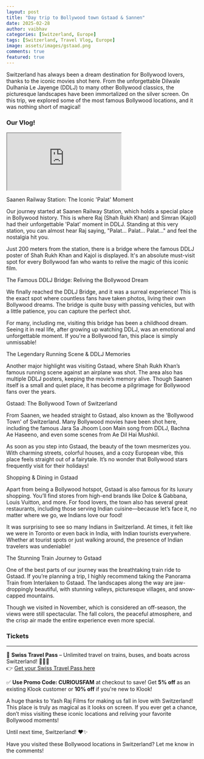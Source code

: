 ```yaml
---
layout: post
title: "Day trip to Bollywood town Gstaad & Sannen"
date: 2025-02-28
author: vaibhav
categories: [Switzerland, Europe]
tags: [Switzerland, Travel Vlog, Europe]
image: assets/images/gstaad.png
comments: true
featured: true
---
```


Switzerland has always been a dream destination for Bollywood lovers, thanks to the iconic movies shot here. From the unforgettable Dilwale Dulhania Le Jayenge (DDLJ) to many other Bollywood classics, the picturesque landscapes have been immortalized on the silver screen. On this trip, we explored some of the most famous Bollywood locations, and it was nothing short of magical!

### **Our Vlog!**

<div class="embed-responsive embed-responsive-16by9">
    <iframe class="embed-responsive-item" src="https://www.youtube.com/watch?v=UzYt8N4r3VM&t=22s" allowfullscreen></iframe>
</div>

Saanen Railway Station: The Iconic 'Palat' Moment

Our journey started at Saanen Railway Station, which holds a special place in Bollywood history. This is where Raj (Shah Rukh Khan) and Simran (Kajol) had their unforgettable 'Palat' moment in DDLJ. Standing at this very station, you can almost hear Raj saying, "Palat... Palat... Palat..." and feel the nostalgia hit you.

Just 200 meters from the station, there is a bridge where the famous DDLJ poster of Shah Rukh Khan and Kajol is displayed. It's an absolute must-visit spot for every Bollywood fan who wants to relive the magic of this iconic film.

The Famous DDLJ Bridge: Reliving the Bollywood Dream

We finally reached the DDLJ Bridge, and it was a surreal experience! This is the exact spot where countless fans have taken photos, living their own Bollywood dreams. The bridge is quite busy with passing vehicles, but with a little patience, you can capture the perfect shot.

For many, including me, visiting this bridge has been a childhood dream. Seeing it in real life, after growing up watching DDLJ, was an emotional and unforgettable moment. If you're a Bollywood fan, this place is simply unmissable!

The Legendary Running Scene & DDLJ Memories

Another major highlight was visiting Gstaad, where Shah Rukh Khan’s famous running scene against an airplane was shot. The area also has multiple DDLJ posters, keeping the movie’s memory alive. Though Saanen itself is a small and quiet place, it has become a pilgrimage for Bollywood fans over the years.

Gstaad: The Bollywood Town of Switzerland

From Saanen, we headed straight to Gstaad, also known as the 'Bollywood Town' of Switzerland. Many Bollywood movies have been shot here, including the famous Jara Sa Jhoom Loon Main song from DDLJ, Bachna Ae Haseeno, and even some scenes from Ae Dil Hai Mushkil.

As soon as you step into Gstaad, the beauty of the town mesmerizes you. With charming streets, colorful houses, and a cozy European vibe, this place feels straight out of a fairytale. It’s no wonder that Bollywood stars frequently visit for their holidays!

Shopping & Dining in Gstaad

Apart from being a Bollywood hotspot, Gstaad is also famous for its luxury shopping. You’ll find stores from high-end brands like Dolce & Gabbana, Louis Vuitton, and more. For food lovers, the town also has several great restaurants, including those serving Indian cuisine—because let’s face it, no matter where we go, we Indians love our food!

It was surprising to see so many Indians in Switzerland. At times, it felt like we were in Toronto or even back in India, with Indian tourists everywhere. Whether at tourist spots or just walking around, the presence of Indian travelers was undeniable!

The Stunning Train Journey to Gstaad

One of the best parts of our journey was the breathtaking train ride to Gstaad. If you’re planning a trip, I highly recommend taking the Panorama Train from Interlaken to Gstaad. The landscapes along the way are jaw-droppingly beautiful, with stunning valleys, picturesque villages, and snow-capped mountains.

Though we visited in November, which is considered an off-season, the views were still spectacular. The fall colors, the peaceful atmosphere, and the crisp air made the entire experience even more special.

### Tickets

---

🔹 **Swiss Travel Pass** – Unlimited travel on trains, buses, and boats across Switzerland! 🚆🇨🇭  
👉 [Get your Swiss Travel Pass here](https://www.klook.com/en-IN/activity/2752-swiss-travel-pass-switzerland/?aid=CURIOUSFAM)

✅ **Use Promo Code: CURIOUSFAM** at checkout to save!
Get **5% off** as an existing Klook customer or **10% off** if you're new to Klook!

A huge thanks to Yash Raj Films for making us fall in love with Switzerland! This place is truly as magical as it looks on screen. If you ever get a chance, don’t miss visiting these iconic locations and reliving your favorite Bollywood moments!

Until next time, Switzerland! ❤️✨

Have you visited these Bollywood locations in Switzerland? Let me know in the comments!
